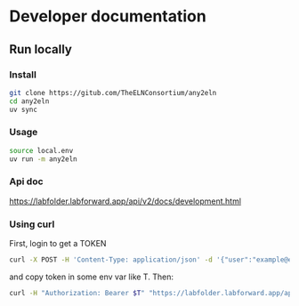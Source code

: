 # Developer documentation

## Run locally

### Install

~~~bash
git clone https://gitub.com/TheELNConsortium/any2eln
cd any2eln
uv sync
~~~

### Usage

~~~bash
source local.env
uv run -m any2eln
~~~

### Api doc

https://labfolder.labforward.app/api/v2/docs/development.html

### Using curl

First, login to get a TOKEN

~~~bash
curl -X POST -H 'Content-Type: application/json' -d '{"user":"example@example.com", "password": "secr3t"}' https://labfolder.labforward.app/api/v2/auth/login
~~~

and copy token in some env var like T. Then:

~~~bash
curl -H "Authorization: Bearer $T" "https://labfolder.labforward.app/api/v2/templates/26333?expand=entry"
~~~
